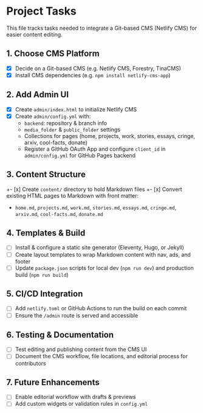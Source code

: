 # Project Tasks
This file tracks tasks needed to integrate a Git-based CMS (Netlify CMS) for easier content editing.

## 1. Choose CMS Platform
- [x] Decide on a Git-based CMS (e.g. Netlify CMS, Forestry, TinaCMS)
- [x] Install CMS dependencies (e.g. `npm install netlify-cms-app`)

## 2. Add Admin UI
- [x] Create `admin/index.html` to initialize Netlify CMS
- [x] Create `admin/config.yml` with:
  - `backend`: repository & branch info
  - `media_folder` & `public_folder` settings
  - Collections for pages (home, projects, work, stories, essays, cringe, arxiv, cool-facts, donate)
  - Register a GitHub OAuth App and configure `client_id` in `admin/config.yml` for GitHub Pages backend

## 3. Content Structure
+- [x] Create `content/` directory to hold Markdown files
+- [x] Convert existing HTML pages to Markdown with front matter:
   - `home.md`, `projects.md`, `work.md`, `stories.md`, `essays.md`,
     `cringe.md`, `arxiv.md`, `cool-facts.md`, `donate.md`

## 4. Templates & Build
- [ ] Install & configure a static site generator (Eleventy, Hugo, or Jekyll)
- [ ] Create layout templates to wrap Markdown content with nav, ads, and footer
- [ ] Update `package.json` scripts for local dev (`npm run dev`) and production build (`npm run build`)

## 5. CI/CD Integration
- [ ] Add `netlify.toml` or GitHub Actions to run the build on each commit
- [ ] Ensure the `/admin` route is served and accessible

## 6. Testing & Documentation
- [ ] Test editing and publishing content from the CMS UI
- [ ] Document the CMS workflow, file locations, and editorial process for contributors

## 7. Future Enhancements
- [ ] Enable editorial workflow with drafts & previews
- [ ] Add custom widgets or validation rules in `config.yml`